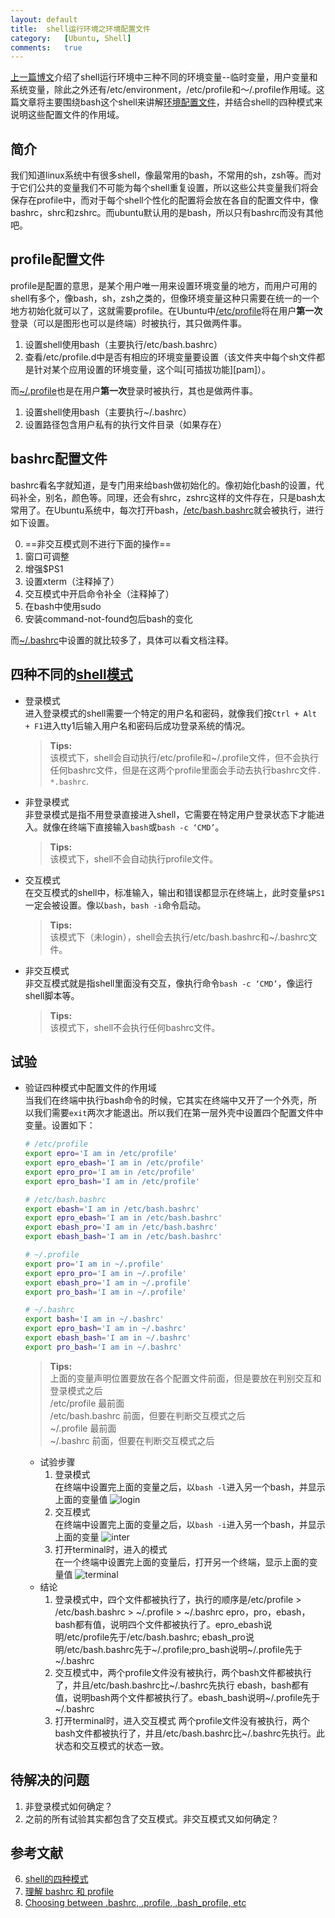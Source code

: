 ```yaml
---
layout:	default
title:	shell运行环境之环境配置文件
category:	[Ubuntu, Shell]
comments:	true
---
```

[上一篇博文]({{site.baseurl}}/2015/09/08/shell运行环境之环境变量.html)介绍了shell运行环境中三种不同的环境变量--临时变量，用户变量和系统变量，除此之外还有/etc/environment，/etc/profile和～/.profile作用域。这篇文章将主要围绕bash这个shell来讲解[环境配置文件][bash_pro]，并结合shell的四种模式来说明这些配置文件的作用域。


## 简介
我们知道linux系统中有很多shell，像最常用的bash，不常用的sh，zsh等。而对于它们公共的变量我们不可能为每个shell重复设置，所以这些公共变量我们将会保存在profile中，而对于每个shell个性化的配置将会放在各自的配置文件中，像bashrc，shrc和zshrc。而ubuntu默认用的是bash，所以只有bashrc而没有其他吧。

## profile配置文件
profile是配置的意思，是某个用户唯一用来设置环境变量的地方，而用户可用的shell有多个，像bash，sh，zsh之类的，但像环境变量这种只需要在统一的一个地方初始化就可以了，这就需要profile。在Ubuntu中[/etc/profile]({{site.baseurl}}/assets/attachs/etc_profile.txt)将在用户**第一次**登录（可以是图形也可以是终端）时被执行，其只做两件事。  
	
1. 设置shell使用bash（主要执行/etc/bash.bashrc）  
2. 查看/etc/profile.d中是否有相应的环境变量要设置（该文件夹中每个sh文件都是针对某个应用设置的环境变量，这个叫[可插拔功能][pam]）。

而[~/.profile]({{site.baseurl}}/assets/attachs/home.profile.txt)也是在用户**第一次**登录时被执行，其也是做两件事。
    
1. 设置shell使用bash（主要执行~/.bashrc）
2. 设置路径包含用户私有的执行文件目录（如果存在）

## bashrc配置文件
bashrc看名字就知道，是专门用来给bash做初始化的。像初始化bash的设置，代码补全，别名，颜色等。同理，还会有shrc，zshrc这样的文件存在，只是bash太常用了。在Ubuntu系统中，每次打开bash，[/etc/bash.bashrc]({{site.baseurl}}/assets/attachs/etc_bash.bashrc.txt)就会被执行，进行如下设置。

0. ==非交互模式则不进行下面的操作==
1. 窗口可调整
2. 增强$PS1
3. 设置xterm（注释掉了）
4. 交互模式中开启命令补全（注释掉了）
5. 在bash中使用sudo
6. 安装command-not-found包后bash的变化

而[~/.bashrc]({{site.baseurl}}/assets/attachs/home.bashrc.txt)中设置的就比较多了，具体可以看文档注释。

## 四种不同的[shell模式][bash]
* 登录模式  
进入登录模式的shell需要一个特定的用户名和密码，就像我们按`Ctrl + Alt + F1`进入tty1后输入用户名和密码后成功登录系统的情况。  

	> **Tips:**  
	> 该模式下，shell会自动执行/etc/profile和~/.profile文件，但不会执行任何bashrc文件，但是在这两个profile里面会手动去执行bashrc文件`. *.bashrc`.  
* 非登录模式  
非登录模式是指不用登录直接进入shell，它需要在特定用户登录状态下才能进入。就像在终端下直接输入`bash`或`bash -c ‘CMD’`。
	> **Tips:**  
	> 该模式下，shell不会自动执行profile文件。
* 交互模式  
在交互模式的shell中，标准输入，输出和错误都显示在终端上，此时变量`$PS1`一定会被设置。像以`bash`，`bash -i`命令启动。
	> **Tips:**  
	> 该模式下（未login），shell会去执行/etc/bash.bashrc和~/.bashrc文件。
* 非交互模式  
非交互模式就是指shell里面没有交互，像执行命令`bash -c ‘CMD’`，像运行shell脚本等。
	> **Tips:**  
	> 该模式下，shell不会执行任何bashrc文件。

## 试验
* 验证四种模式中配置文件的作用域  
当我们在终端中执行bash命令的时候，它其实在终端中又开了一个外壳，所以我们需要`exit`两次才能退出。所以我们在第一层外壳中设置四个配置文件中变量。设置如下：

	```sh
	# /etc/profile
	export epro='I am in /etc/profile'
	export epro_ebash='I am in /etc/profile'
	export epro_pro='I am in /etc/profile'
	export epro_bash='I am in /etc/profile'
	
	# /etc/bash.bashrc
	export ebash='I am in /etc/bash.bashrc'
	export epro_ebash='I am in /etc/bash.bashrc'
	export ebash_pro='I am in /etc/bash.bashrc'
	export ebash_bash='I am in /etc/bash.bashrc'
	
	# ~/.profile
	export pro='I am in ~/.profile'
	export epro_pro='I am in ~/.profile'
	export ebash_pro='I am in ~/.profile'
	export pro_bash='I am in ~/.profile'
	
	# ~/.bashrc
	export bash='I am in ~/.bashrc'
	export epro_bash='I am in ~/.bashrc'
	export ebash_bash='I am in ~/.bashrc'
	export pro_bash='I am in ~/.bashrc'
	```
	> **Tips:**  
	> 上面的变量声明位置要放在各个配置文件前面，但是要放在判别交互和登录模式之后  
	> /etc/profile 		最前面  
	> /etc/bash.bashrc	前面，但要在判断交互模式之后  
	> ~/.profile		最前面  
	> ~/.bashrc			前面，但要在判断交互模式之后
	
	* 试验步骤
		1. 登录模式  
		在终端中设置完上面的变量之后，以`bash -l`进入另一个bash，并显示上面的变量值
		![login]({{site.baseurl}}/assets/images/bash_login.png)  
		3. 交互模式  
		在终端中设置完上面的变量之后，以`bash -i`进入另一个bash，并显示上面的变量
		![inter]({{site.baseurl}}/assets/images/bash_inter.png)
		4. 打开terminal时，进入的模式  
		在一个终端中设置完上面的变量后，打开另一个终端，显示上面的变量值
		![terminal]({{site.baseurl}}/assets/images/terminal.png)  
	* 结论
		1. 登录模式中，四个文件都被执行了，执行的顺序是/etc/profile > /etc/bash.bashrc > ~/.profile > ~/.bashrc
		epro，pro，ebash，bash都有值，说明四个文件都被执行了。epro_ebash说明/etc/profile先于/etc/bash.bashrc;
		ebash_pro说明/etc/bash.bashrc先于~/.profile;pro_bash说明~/.profile先于~/.bashrc
		3. 交互模式中，两个profile文件没有被执行，两个bash文件都被执行了，并且/etc/bash.bashrc比~/.bashrc先执行
		ebash，bash都有值，说明bash两个文件都被执行了。ebash_bash说明~/.profile先于~/.bashrc
		4. 打开terminal时，进入交互模式
		两个profile文件没有被执行，两个bash文件都被执行了，并且/etc/bash.bashrc比~/.bashrc先执行。此状态和交互模式的状态一致。


## 待解决的问题
1. 非登录模式如何确定？
2. 之前的所有试验其实都包含了交互模式。非交互模式又如何确定？

## 参考文献
6. [shell的四种模式][bash]
1. [理解 bashrc 和 profile][bash_pro]
2. [Choosing between .bashrc, .profile, .bash_profile, etc][profile]


[bash]:		https://wiki.archlinux.org/index.php/Bash_(%E7%AE%80%E4%BD%93%E4%B8%AD%E6%96%87)#.E4.BC.A0.E7.BB.9F.E6.A8.A1.E5.BC.8F 
[bash_pro]:	https://wido.me/sunteya/understand-bashrc-and-profile
[profile]:	http://superuser.com/questions/789448/choosing-between-bashrc-profile-bash-profile-etc





